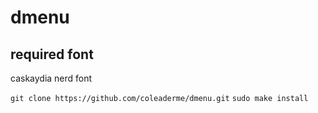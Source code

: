 # dmenu


## required font
caskaydia nerd font

`git clone https://github.com/coleaderme/dmenu.git`
`sudo make install`

